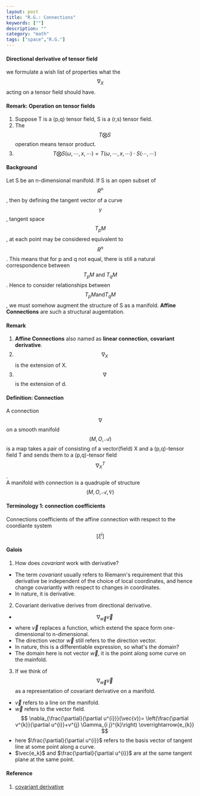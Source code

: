 ```yaml
---
layout: post
title: "R.G.: Connections"
keywords: [""]
description: ""
category: "math"
tags: ["space","R.G."]
---
```


#### Directional derivative of tensor field
we formulate a wish list of properties what the $$\nabla_{X}$$ acting on a tensor field should have.

#### Remark: Operation on tensor fields
1. Suppose T is a (p,q) tensor field, S is a (r,s) tensor field.
2. The $$T\bigotimes S$$ operation means tensor product.
3. $$T\bigotimes S (\omega,\cdots,x,\cdots) = T(\omega,\cdots,x,\cdots) \cdot S(\cdots,\cdots)$$


#### Background 
Let S be an n-dimensional manifold. If S is an open subset of $$R^{n}$$, then by defining the tangent vector of a curve $$\gamma$$,
tangent space $$T_{p}M$$, at each point may be considered equivalent to $$R^{n}$$. This means that for p and q not equal, there is
still a natural correspondence between $$T_{p}M \text { and } T_{q}M$$. Hence to consider relationships between $$T_{p}M \text {and} T_{q}M$$, we must
somehow augment the structure of S as a manifold. **Affine Connections** are such a structural augemtation.

#### Remark
1. **Affine Connections** also named as **linear connection**, **covariant derivative**.
2. $$\nabla_{X}$$ is the extension of X.
3. $$\nabla$$ is the extension of d.

#### Definition: Connection
A connection $$\nabla$$ on a smooth manifold $$(M,O,\mathscr{A})$$ is a map takes a pair of consisting of 
a vector(field) X and a (p,q)-tensor field T and sends them to a (p,q)-tensor field$$\nabla_{X}^{T}$$.  <br />
A manifold with connection is a quadruple of structure $$(M,O,\mathscr{A},\nabla)$$

#### Terminology 1: connection coefficients
Connections coefficients of the affine connection with respect to the coordiante system $$[\xi^{i}]$$

#### Galois
1. How does *covariant* work with derivative?
- The term *covariant* usually refers to Riemann's requirement that this
  derivative be independent of the choice of local coordinates, and hence
  change covariantly with respect to changes in coordinates.
- In nature, it is derivative.

2. Covariant derivative derives from directional derivative.
-  $$ \nabla_{\vec{w}} \vec{v} $$
- where $\vec{v}$ replaces a function, which extend the space form one-dimensional to n-dimensional.
- The direction vector $\vec{w}$ still refers to the direction vector.
- In nature, this is a differentiable expression, so what's the domain?
- The domain here is not vector $\vec{w}$, it is the point along some curve on the mainfold.

3. If we think of $$ \nabla_{\vec{w}} \vec{v} $$ as a representation of covariant derivative on a manifold.
- $\vec{v}$ refers to a line on the manifold.
- $\vec{w}$ refers to the vector field.
$$
\nabla_{\frac{\partial}{\partial u^{i}}}(\vec{v})=
\left(\frac{\partial v^{k}}{\partial u^{i}}+v^{j} \Gamma_{i j}^{k}\right) \overrightarrow{e_{k}}
$$
- here $\frac{\partial}{\partial u^{i}}$ refers to the basis vector of tangent line at some point along a curve.
- $\vec{e_k}$ and $\frac{\partial}{\partial u^{i}}$ are at the same tangent plane at the same point.



#### Reference
1. [covariant derivative](https://en.wikipedia.org/wiki/Covariant_derivative)
 
